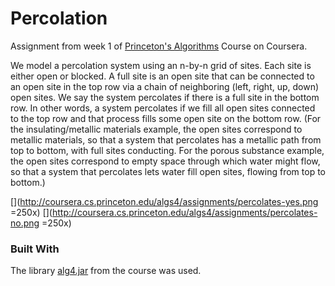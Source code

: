 # Percolation
Assignment from week 1 of [Princeton's Algorithms](https://www.coursera.org/learn/algorithms-part1) Course on Coursera.

We model a percolation system using an n-by-n grid of sites. Each site is either open or blocked. A full site is an open site that can be connected to an open site in the top row via a chain of neighboring (left, right, up, down) open sites. We say the system percolates if there is a full site in the bottom row. In other words, a system percolates if we fill all open sites connected to the top row and that process fills some open site on the bottom row. (For the insulating/metallic materials example, the open sites correspond to metallic materials, so that a system that percolates has a metallic path from top to bottom, with full sites conducting. For the porous substance example, the open sites correspond to empty space through which water might flow, so that a system that percolates lets water fill open sites, flowing from top to bottom.)

[](http://coursera.cs.princeton.edu/algs4/assignments/percolates-yes.png =250x)
[](http://coursera.cs.princeton.edu/algs4/assignments/percolates-no.png =250x)


### Built With

The library [alg4.jar](http://algs4.cs.princeton.edu/code/algs4.jar) from the course was used.

